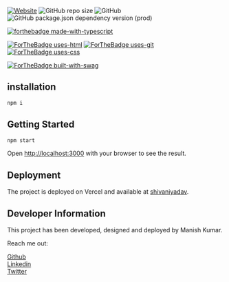 <p align="justify">


[![Website](https://img.shields.io/website?down_color=blue&down_message=rocking&style=for-the-badge&up_color=blue&up_message=rocking&url=https%3A%2F%2Fmanishk.dev%2F)](https://manishk.dev)
![GitHub repo size](https://img.shields.io/github/repo-size/manishprivet/portfolio?style=for-the-badge)
![GitHub](https://img.shields.io/github/license/manishprivet/portfolio?style=for-the-badge)
![GitHub package.json dependency version (prod)](https://img.shields.io/github/package-json/dependency-version/manishprivet/portfolio/react?style=for-the-badge)
<br>

[![forthebadge made-with-typescript](https://img.shields.io/badge/Made%20With-Typescript-blue?style=for-the-badge)](https://www.typescriptlang.org/)
<br>

[![ForTheBadge uses-html](http://ForTheBadge.com/images/badges/uses-html.svg)](https://www.w3schools.com/)
[![ForTheBadge uses-git](http://ForTheBadge.com/images/badges/uses-git.svg)](https://GitHub.com/)
[![ForTheBadge uses-css](http://ForTheBadge.com/images/badges/uses-css.svg)](https://www.w3.org/Style/CSS/Overview.en.html)
<br>

[![ForTheBadge built-with-swag](http://ForTheBadge.com/images/badges/built-with-swag.svg)](https://github.com/manishprivet/)

</p>

## installation

```bash
npm i
```

## Getting Started

```bash
npm start
```

Open [http://localhost:3000](http://localhost:3000) with your browser to see the result.

## Deployment

The project is deployed on Vercel and available at [shivaniyadav](https://shivaniyadav.online).

## Developer Information

This project has been developed, designed and deployed by Manish Kumar.

Reach me out:
<br>


[Github](https://github.com/ShivaniYadav07)<br>
[Linkedin](https://www.linkedin.com/in/shivani-yadav-01a626269/)<br>
[Twitter](https://twitter.com/ShivaniYadav_07)<br>
